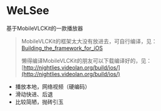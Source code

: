 # WeLSee
基于MobileVLCKit的一款播放器

> MobileVLCKit的框架太大没有放进去，可自行编译，见：[Building_the_framework_for_iOS](https://wiki.videolan.org/VLCKit/#Building_the_framework_for_iOS)
> 
> 懒得编译MobileVLCKit的朋友可以下载编译好的，见：[http://nightlies.videolan.org/build/ios/](http://nightlies.videolan.org/build/ios/)

* 播放本地，网络视频（硬编码）
* 滑动快进、后退
* 比较简陋，抛砖引玉

